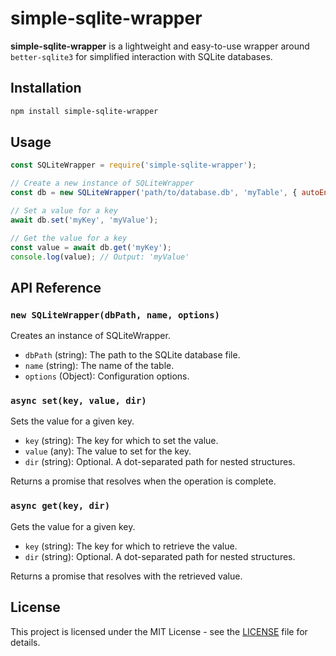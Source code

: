 # simple-sqlite-wrapper

**simple-sqlite-wrapper** is a lightweight and easy-to-use wrapper around `better-sqlite3` for simplified interaction with SQLite databases.

## Installation

```bash
npm install simple-sqlite-wrapper
```

## Usage

```javascript
const SQLiteWrapper = require('simple-sqlite-wrapper');

// Create a new instance of SQLiteWrapper
const db = new SQLiteWrapper('path/to/database.db', 'myTable', { autoEnsure: { defaultValue: 'example' } });

// Set a value for a key
await db.set('myKey', 'myValue');

// Get the value for a key
const value = await db.get('myKey');
console.log(value); // Output: 'myValue'
```

## API Reference

### `new SQLiteWrapper(dbPath, name, options)`

Creates an instance of SQLiteWrapper.

- `dbPath` (string): The path to the SQLite database file.
- `name` (string): The name of the table.
- `options` (Object): Configuration options.

### `async set(key, value, dir)`

Sets the value for a given key.

- `key` (string): The key for which to set the value.
- `value` (any): The value to set for the key.
- `dir` (string): Optional. A dot-separated path for nested structures.

Returns a promise that resolves when the operation is complete.

### `async get(key, dir)`

Gets the value for a given key.

- `key` (string): The key for which to retrieve the value.
- `dir` (string): Optional. A dot-separated path for nested structures.

Returns a promise that resolves with the retrieved value.

## License

This project is licensed under the MIT License - see the [LICENSE](LICENSE) file for details.
